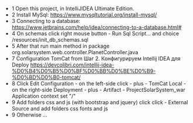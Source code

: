 - 1 Open this project, in IntelliJIDEA Ultimate Edition.
- 2 Install MySql: https://www.mysqltutorial.org/install-mysql/
- 3 Connecting to a database: https://www.jetbrains.com/help/idea/connecting-to-a-database.html#
- 4 On schemas click right mouse button - Run Sql Script... and
choice /resources/init_db_schemas.sql 
- 5 After that run main method  in package org.solarsystem.web.controller.PlanetController.java
- 7 Configuration TomCat from Шаг 2. Конфигурируем Intellij IDEA для Deploy 
https://devcolibri.com/intellij-idea-%D0%B4%D0%B5%D0%BF%D0%BB%D0%BE%D0%B9-%D0%BD%D0%B0-tomcat/
- 8 Click Edit Configuration - on the left-side click - plus - TomCat
Local - on the right-side Deployment - plus - Artifact - ProjectSolarSystem_war
Application context set "/"
- 9 Add folders css and js (with bootstrap and jquery) 
click click - External Source and add folders css fonts and js
- 9 Otherwise ...
